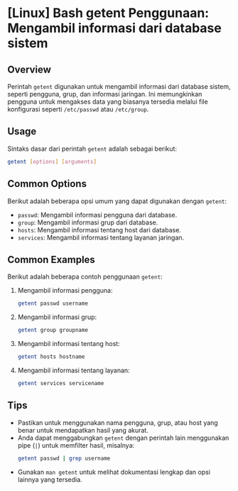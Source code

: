 # [Linux] Bash getent Penggunaan: Mengambil informasi dari database sistem

## Overview
Perintah `getent` digunakan untuk mengambil informasi dari database sistem, seperti pengguna, grup, dan informasi jaringan. Ini memungkinkan pengguna untuk mengakses data yang biasanya tersedia melalui file konfigurasi seperti `/etc/passwd` atau `/etc/group`.

## Usage
Sintaks dasar dari perintah `getent` adalah sebagai berikut:

```bash
getent [options] [arguments]
```

## Common Options
Berikut adalah beberapa opsi umum yang dapat digunakan dengan `getent`:

- `passwd`: Mengambil informasi pengguna dari database.
- `group`: Mengambil informasi grup dari database.
- `hosts`: Mengambil informasi tentang host dari database.
- `services`: Mengambil informasi tentang layanan jaringan.

## Common Examples
Berikut adalah beberapa contoh penggunaan `getent`:

1. Mengambil informasi pengguna:
   ```bash
   getent passwd username
   ```

2. Mengambil informasi grup:
   ```bash
   getent group groupname
   ```

3. Mengambil informasi tentang host:
   ```bash
   getent hosts hostname
   ```

4. Mengambil informasi tentang layanan:
   ```bash
   getent services servicename
   ```

## Tips
- Pastikan untuk menggunakan nama pengguna, grup, atau host yang benar untuk mendapatkan hasil yang akurat.
- Anda dapat menggabungkan `getent` dengan perintah lain menggunakan pipe (`|`) untuk memfilter hasil, misalnya:
  ```bash
  getent passwd | grep username
  ```
- Gunakan `man getent` untuk melihat dokumentasi lengkap dan opsi lainnya yang tersedia.